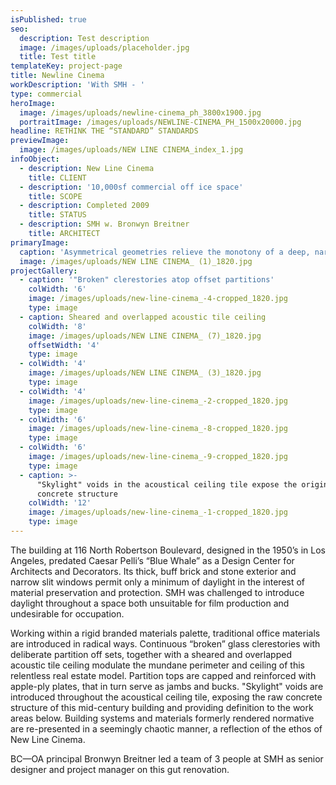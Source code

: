 ```yaml
---
isPublished: true
seo:
  description: Test description
  image: /images/uploads/placeholder.jpg
  title: Test title
templateKey: project-page
title: Newline Cinema
workDescription: 'With SMH - '
type: commercial
heroImage:
  image: /images/uploads/newline-cinema_ph_3800x1900.jpg
  portraitImage: /images/uploads/NEWLINE-CINEMA_PH_1500x20000.jpg
headline: RETHINK THE “STANDARD” STANDARDS
previewImage:
  image: /images/uploads/NEW LINE CINEMA_index_1.jpg
infoObject:
  - description: New Line Cinema
    title: CLIENT
  - description: '10,000sf commercial off ice space'
    title: SCOPE
  - description: Completed 2009
    title: STATUS
  - description: SMH w. Bronwyn Breitner
    title: ARCHITECT
primaryImage:
  caption: 'Asymmetrical geometries relieve the monotony of a deep, narrow floor plate'
  image: /images/uploads/NEW LINE CINEMA_ (1)_1820.jpg
projectGallery:
  - caption: '"Broken" clerestories atop offset partitions'
    colWidth: '6'
    image: /images/uploads/new-line-cinema_-4-cropped_1820.jpg
    type: image
  - caption: Sheared and overlapped acoustic tile ceiling
    colWidth: '8'
    image: /images/uploads/NEW LINE CINEMA_ (7)_1820.jpg
    offsetWidth: '4'
    type: image
  - colWidth: '4'
    image: /images/uploads/NEW LINE CINEMA_ (3)_1820.jpg
    type: image
  - colWidth: '4'
    image: /images/uploads/new-line-cinema_-2-cropped_1820.jpg
    type: image
  - colWidth: '6'
    image: /images/uploads/new-line-cinema_-8-cropped_1820.jpg
    type: image
  - colWidth: '6'
    image: /images/uploads/new-line-cinema_-9-cropped_1820.jpg
    type: image
  - caption: >-
      "Skylight" voids in the acoustical ceiling tile expose the original
      concrete structure
    colWidth: '12'
    image: /images/uploads/new-line-cinema_-1-cropped_1820.jpg
    type: image
---
```

The building at 116 North Robertson Boulevard, designed in the 1950’s in Los Angeles, predated Caesar Pelli’s “Blue Whale” as a Design Center for Architects and Decorators. Its thick, buff brick and stone exterior and narrow slit windows permit only a minimum of daylight in the interest of material preservation and protection. SMH was challenged to introduce daylight throughout a space both unsuitable for film production and undesirable for occupation.

Working within a rigid branded materials palette, traditional office materials are introduced in radical ways. Continuous “broken” glass clerestories with deliberate partition off sets, together with a sheared and overlapped acoustic tile ceiling modulate the mundane perimeter and ceiling of this relentless real estate model. Partition tops are capped and reinforced with apple-ply plates, that in turn serve as jambs and bucks. "Skylight" voids are introduced throughout the acoustical ceiling tile, exposing the raw concrete structure of this mid-century building and providing definition to the work areas below. Building systems and materials formerly rendered normative are re-presented in a seemingly chaotic manner, a reflection of the ethos of New Line Cinema.

BC—OA principal Bronwyn Breitner led a team of 3 people at SMH as senior designer and project manager on this gut renovation.
